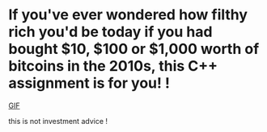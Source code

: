 # If you've ever wondered how filthy rich you'd be today if you had bought $10, $100 or $1,000 worth of bitcoins in the 2010s, this C++ assignment is for you! !

[GIF](https://github.com/user-attachments/assets/aa43f2e6-6d75-4ca0-a05c-9d604ff10e28)

this is not investment advice !
